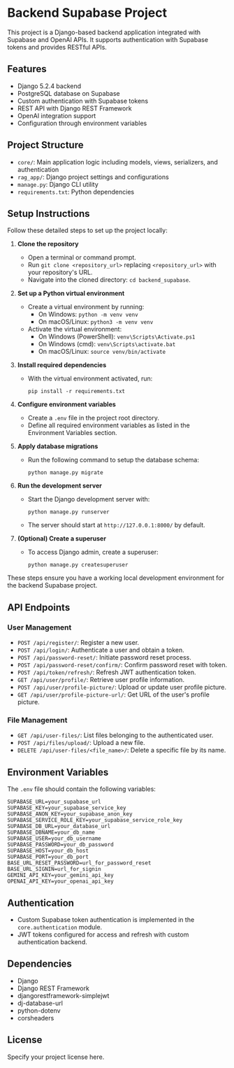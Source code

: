 # Backend Supabase Project

This project is a Django-based backend application integrated with Supabase and OpenAI APIs. It supports authentication with Supabase tokens and provides RESTful APIs.

## Features

- Django 5.2.4 backend
- PostgreSQL database on Supabase
- Custom authentication with Supabase tokens
- REST API with Django REST Framework
- OpenAI integration support
- Configuration through environment variables

## Project Structure

- `core/`: Main application logic including models, views, serializers, and authentication
- `rag_app/`: Django project settings and configurations
- `manage.py`: Django CLI utility
- `requirements.txt`: Python dependencies

## Setup Instructions

Follow these detailed steps to set up the project locally:

1. **Clone the repository**
   - Open a terminal or command prompt.
   - Run `git clone <repository_url>` replacing `<repository_url>` with your repository's URL.
   - Navigate into the cloned directory: `cd backend_supabase`.

2. **Set up a Python virtual environment**
   - Create a virtual environment by running:
     - On Windows: `python -m venv venv`
     - On macOS/Linux: `python3 -m venv venv`
   - Activate the virtual environment:
     - On Windows (PowerShell): `venv\Scripts\Activate.ps1`
     - On Windows (cmd): `venv\Scripts\activate.bat`
     - On macOS/Linux: `source venv/bin/activate`

3. **Install required dependencies**
   - With the virtual environment activated, run:
     ```
     pip install -r requirements.txt
     ```

4. **Configure environment variables**
   - Create a `.env` file in the project root directory.
   - Define all required environment variables as listed in the Environment Variables section.

5. **Apply database migrations**
   - Run the following command to setup the database schema:
     ```
     python manage.py migrate
     ```

6. **Run the development server**
   - Start the Django development server with:
     ```
     python manage.py runserver
     ```
   - The server should start at `http://127.0.0.1:8000/` by default.

7. **(Optional) Create a superuser**
   - To access Django admin, create a superuser:
     ```
     python manage.py createsuperuser
     ```

These steps ensure you have a working local development environment for the backend Supabase project.

## API Endpoints

### User Management

- `POST /api/register/`: Register a new user.
- `POST /api/login/`: Authenticate a user and obtain a token.
- `POST /api/password-reset/`: Initiate password reset process.
- `POST /api/password-reset/confirm/`: Confirm password reset with token.
- `POST /api/token/refresh/`: Refresh JWT authentication token.
- `GET /api/user/profile/`: Retrieve user profile information.
- `POST /api/user/profile-picture/`: Upload or update user profile picture.
- `GET /api/user/profile-picture-url/`: Get URL of the user's profile picture.

### File Management

- `GET /api/user-files/`: List files belonging to the authenticated user.
- `POST /api/files/upload/`: Upload a new file.
- `DELETE /api/user-files/<file_name>/`: Delete a specific file by its name.

## Environment Variables

The `.env` file should contain the following variables:

```
SUPABASE_URL=your_supabase_url
SUPABASE_KEY=your_supabase_service_key
SUPABASE_ANON_KEY=your_supabase_anon_key
SUPABASE_SERVICE_ROLE_KEY=your_supabase_service_role_key
SUPABASE_DB_URL=your_database_url
SUPABASE_DBNAME=your_db_name
SUPABASE_USER=your_db_username
SUPABASE_PASSWORD=your_db_password
SUPABASE_HOST=your_db_host
SUPABASE_PORT=your_db_port
BASE_URL_RESET_PASSWORD=url_for_password_reset
BASE_URL_SIGNIN=url_for_signin
GEMINI_API_KEY=your_gemini_api_key
OPENAI_API_KEY=your_openai_api_key
```

## Authentication

- Custom Supabase token authentication is implemented in the `core.authentication` module.
- JWT tokens configured for access and refresh with custom authentication backend.

## Dependencies

- Django
- Django REST Framework
- djangorestframework-simplejwt
- dj-database-url
- python-dotenv
- corsheaders

## License

Specify your project license here.